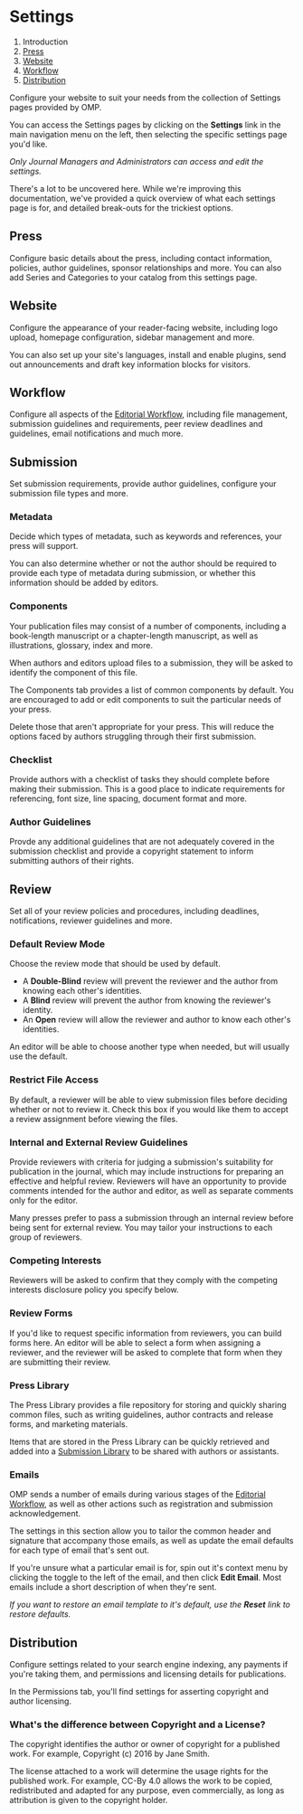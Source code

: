 # Settings

1. Introduction
2. [Press](settings#context)
3. [Website](settings#website)
4. [Workflow](settings#workflow)
5. [Distribution](settings#distribution)

Configure your website to suit your needs from the collection of Settings pages provided by OMP.

You can access the Settings pages by clicking on the **Settings** link in the main navigation menu on the left, then selecting the specific settings page you'd like.

*Only Journal Managers and Administrators can access and edit the settings.*

There's a lot to be uncovered here. While we're improving this documentation, we've provided a quick overview of what each settings page is for, and detailed break-outs for the trickiest options.

## <a name="context"></a>Press

Configure basic details about the press, including contact information, policies, author guidelines, sponsor relationships and more. You can also add Series and Categories to your catalog from this settings page.

## <a name="website"></a>Website

Configure the appearance of your reader-facing website, including logo upload, homepage configuration, sidebar management and more.

You can also set up your site's languages, install and enable plugins, send out announcements and draft key information blocks for visitors.

## <a name="workflow"></a>Workflow

Configure all aspects of the [Editorial Workflow](editorial-workflow), including file management, submission guidelines and requirements, peer review deadlines and guidelines, email notifications and much more.

## <a name="workflow-submission"></a>Submission

Set submission requirements, provide author guidelines, configure your submission file types and more.

### <a name="workflow-submission-metadata"></a>Metadata

Decide which types of metadata, such as keywords and references, your press will support.

You can also determine whether or not the author should be required to provide each type of metadata during submission, or whether this information should be added by editors.

### <a name="workflow-submission-components"></a>Components

Your publication files may consist of a number of components, including a book-length manuscript or a chapter-length manuscript, as well as illustrations, glossary, index and more.

When authors and editors upload files to a submission, they will be asked to identify the component of this file.

The Components tab provides a list of common components by default. You are encouraged to add or edit components to suit the particular needs of your press.

Delete those that aren't appropriate for your press. This will reduce the options faced by authors struggling through their first submission.

### <a name="workflow-submission-checklist"></a>Checklist

Provide authors with a checklist of tasks they should complete before making their submission. This is a good place to indicate requirements for referencing, font size, line spacing, document format and more.

### <a name="workflow-submission-guidelines"></a>Author Guidelines

Provde any additional guidelines that are not adequately covered in the submission checklist and provide a copyright statement to inform submitting authors of their rights.

## <a name="workflow-review"></a>Review

Set all of your review policies and procedures, including deadlines, notifications, reviewer guidelines and more.

### <a name="workflow-review-mode"></a>Default Review Mode

Choose the review mode that should be used by default.

- A **Double-Blind** review will prevent the reviewer and the author from knowing each other's identities.
- A **Blind** review will prevent the author from knowing the reviewer's identity.
- An **Open** review will allow the reviewer and author to know each other's identities.

An editor will be able to choose another type when needed, but will usually use the default.

### <a name="workflow-review-file-access"></a>Restrict File Access

By default, a reviewer will be able to view submission files before deciding whether or not to review it. Check this box if you would like them to accept a review assignment before viewing the files.

### <a name="workflow-review-guidelines"></a>Internal and External Review Guidelines

Provide reviewers with criteria for judging a submission's suitability for publication in the journal, which may include instructions for preparing an effective and helpful review. Reviewers will have an opportunity to provide comments intended for the author and editor, as well as separate comments only for the editor.

Many presses prefer to pass a submission through an internal review before being sent for external review. You may tailor your instructions to each group of reviewers.

### <a name="workflow-review-interests"></a>Competing Interests

Reviewers will be asked to confirm that they comply with the competing interests disclosure policy you specify below.

### <a name="workflow-review-forms"></a>Review Forms

If you'd like to request specific information from reviewers, you can build forms here. An editor will be able to select a form when assigning a reviewer, and the reviewer will be asked to complete that form when they are submitting their review.

### <a name="workflow-library"></a>Press Library

The Press Library provides a file repository for storing and quickly sharing common files, such as writing guidelines, author contracts and release forms, and marketing materials.

Items that are stored in the Press Library can be quickly retrieved and added into a [Submission Library](editorial-workflow#submission-library) to be shared with authors or assistants.

### <a name="workflow-emails"></a>Emails

OMP sends a number of emails during various stages of the [Editorial Workflow](editorial-workflow), as well as other actions such as registration and submission acknowledgement.

The settings in this section allow you to tailor the common header and signature that accompany those emails, as well as update the email defaults for each type of email that's sent out.

If you're unsure what a particular email is for, spin out it's context menu by clicking the toggle to the left of the email, and then click **Edit Email**. Most emails include a short description of when they're sent.

*If you want to restore an email template to it's default, use the __Reset__ link to restore defaults.*

## <a name="distribution"></a>Distribution

Configure settings related to your search engine indexing, any payments if you're taking them, and permissions and licensing details for publications.

In the Permissions tab, you'll find settings for asserting copyright and author licensing.

### <a name="copyright-v-license"></a> What's the difference between Copyright and a License?

The copyright identifies the author or owner of copyright for a published work. For example, Copyright (c) 2016 by Jane Smith.

The license attached to a work will determine the usage rights for the published work. For example, CC-By 4.0 allows the work to be copied, redistributed and adapted for any purpose, even commercially, as long as attribution is given to the copyright holder.
